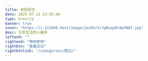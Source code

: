 ```yaml
---
title: 即刻短文
date: 2025-07-13 23:55:48
type: brevity
banner: true
cover: "https://i.111666.best/image/2ai6SrkrJgNsop8rAptNQf.jpg"
desc: 分享生活的小确幸
leftend: ""
rightend: "神烦老狗"
rightbtn: "查看日记"
rightbtnlink: "/categories/随记/"
---
```

